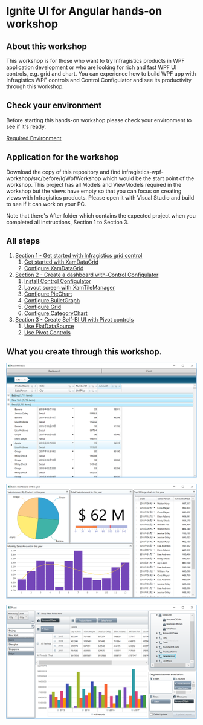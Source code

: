 # Ignite UI for Angular hands-on workshop

## About this workshop

This workshop is for those who want to try Infragistics products in WPF application development or who are looking for rich and fast WPF UI controls, e.g. grid and chart. You can experience how to build WPF app with Infragistics WPF controls and Control Configulator and see its productivity through this workshop.

## Check your environment

Before starting this hands-on workshop please check your environment to see if it's ready.

[Required Environment](docs/00-Environment.md)

## Application for the workshop

Download the copy of this repository and find infragistics-wpf-workshop/src/before/IgWpfWorkshop which would be the start point of the workshop. This project has all Models and ViewModels required in the workshop but the views have empty so that you can focus on creating views with Infragistics products. Please open it with Visual Studio and build to see if it can work on your PC.

Note that there's After folder which contains the expected project when you completed all instructions, Section 1 to Section 3.

## All steps

1. [Section 1 - Get started with Infragistics grid control](docs/01-Use-Infragistics-Grid-control/01-00-Overview-of-Section1.md)
    1. [Get started with XamDataGrid](docs/01-Use-Infragistics-Grid-control/01-01-Get-started-with-XamDataGrid.md)
    2. [Configure XamDataGrid](docs/01-Use-Infragistics-Grid-control/01-02-Configure-XamDataGrid.md)
2. [Section 2 - Create a dashboard with-Control Configulator](docs/02-Create-dashboard-with-Control-Configulator/02-00-Overview-of-Section2.md)
    1. [Install Control Configulator](docs/02-Create-dashboard-with-Control-Configulator/02-01-Install-Control-Configulator.md)
    2. [Layout screen with XamTileManager](docs/02-Create-dashboard-with-Control-Configulator/02-02-Layout-screen-with-XamTileManager.md)
    3. [Configure PieChart](docs/02-Create-dashboard-with-Control-Configulator/02-03-Configure-PieChart.md)
    4. [Configure BulletGraph](docs/02-Create-dashboard-with-Control-Configulator/02-04-Configure-BulletGraph.md)
    5. [Configure Grid](docs/02-Create-dashboard-with-Control-Configulator/02-05-Configure-Grid.md)
    6. [Configure CategoryChart](docs/02-Create-dashboard-with-Control-Configulator/02-06-Configure-CategoryChart.md)
3. [Section 3 - Create Self-BI UI with Pivot controls](docs/03-Create-Self-BI-UI-with-Pivot-controls/03-00-Overview-of-Section3.md)
    1. [Use FlatDataSource](docs/03-Create-Self-BI-UI-with-Pivot-controls/03-01-Use-FlatDataSource.md)
    2. [Use Pivot Controls](docs/03-Create-Self-BI-UI-with-Pivot-controls/03-02-Use-Pivot-Controls.md)

## What you create through this workshop.

![](docs/assets/01-02-01.png)


![](docs/assets/02-06-07.png)


![](docs/assets/03-02-01.png)